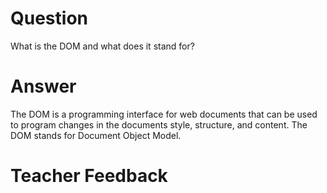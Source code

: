 # Question
What is the DOM and what does it stand for?

# Answer
The DOM is a programming interface for web documents that can be used to program changes in the documents style, structure, and content. The DOM stands for Document Object Model.

# Teacher Feedback